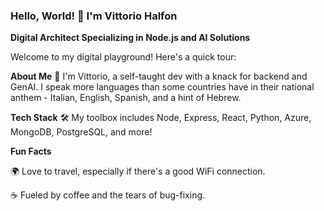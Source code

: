 ### Hello, World! 👋 I'm Vittorio Halfon

**Digital Architect Specializing in Node.js and AI Solutions**

Welcome to my digital playground! Here's a quick tour:

**About Me**
🚀 I'm Vittorio, a self-taught dev with a knack for backend and GenAI. I speak more languages than some countries have in their national anthem - Italian, English, Spanish, and a hint of Hebrew.


**Tech Stack**
🛠️ My toolbox includes Node, Express, React, Python, Azure, MongoDB, PostgreSQL, and more!


**Fun Facts**

🌍 Love to travel, especially if there's a good WiFi connection.

☕ Fueled by coffee and the tears of bug-fixing.
